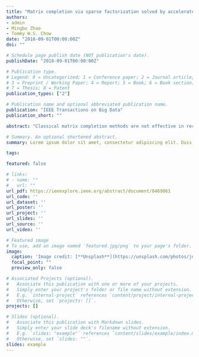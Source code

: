 ```yaml
---
title: "Matrix completion via sparse factorization solved by accelerated proximal alternating linearized minimization"
authors:
- admin
- Mingbo Zhao
- Tommy W.S. Chow
date: "2018-09-01T00:00:00Z"
doi: ""

# Schedule page publish date (NOT publication's date).
publishDate: "2018-09-01T00:00:00Z"

# Publication type.
# Legend: 0 = Uncategorized; 1 = Conference paper; 2 = Journal article;
# 3 = Preprint / Working Paper; 4 = Report; 5 = Book; 6 = Book section;
# 7 = Thesis; 8 = Patent
publication_types: ["2"]

# Publication name and optional abbreviated publication name.
publication: "IEEE Transactions on Big Data"
publication_short: ""

abstract: "Classical matrix completion methods are not effective in recovering missing entries of data drawn from multiple subspaces because the matrices are often of high-rank. Recently a few advanced matrix completion methods were proposed to solve the problem but they are not scalable to large matrices and big data problems. This paper proposes a sparse factorization method for matrix completion on multiple-subspace data. The method factorizes the given incomplete matrix into a dense matrix and a sparse matrix, while the factorization errors of the observed entries are minimized. To solve the optimization problem, an accelerated proximal alternating linearized minimization (APALM) algorithm is proposed. As a non-trivial task owing to the alternation, linearization, nonconvexity, and extrapolation, the convergence of APALM is proved. APALM can solve a large class of optimization problems such as matrix factorization with nonsmooth regularizations. In addition, we show that, to recover an m×n matrix consisting of data drawn from k subspaces of dimension r , the number of observed entries required in our matrix completion method is O(nrlogklogn) while that in conventional methods is O(nrklogn) , which theoretically proves the superiority of our method on multiple-subspace data and high-rank matrices. The proposed matrix completion method is compared with state-of-the-art on synthetic data and real collaborative filtering problems. The experimental results corroborate that the proposed method can handle large matrices efficiently and provide high recovery accuracy."

# Summary. An optional shortened abstract.
summary: Lorem ipsum dolor sit amet, consectetur adipiscing elit. Duis posuere tellus ac convallis placerat. Proin tincidunt magna sed ex sollicitudin condimentum.

tags:

featured: false

# links:
# - name: ""
#   url: ""
url_pdf: https://ieeexplore.ieee.org/abstract/document/8469061
url_code: ''
url_dataset: ''
url_poster: ''
url_project: ''
url_slides: ''
url_source: ''
url_video: ''

# Featured image
# To use, add an image named `featured.jpg/png` to your page's folder. 
image:
  caption: 'Image credit: [**Unsplash**](https://unsplash.com/photos/jdD8gXaTZsc)'
  focal_point: ""
  preview_only: false

# Associated Projects (optional).
#   Associate this publication with one or more of your projects.
#   Simply enter your project's folder or file name without extension.
#   E.g. `internal-project` references `content/project/internal-project/index.md`.
#   Otherwise, set `projects: []`.
projects: []

# Slides (optional).
#   Associate this publication with Markdown slides.
#   Simply enter your slide deck's filename without extension.
#   E.g. `slides: "example"` references `content/slides/example/index.md`.
#   Otherwise, set `slides: ""`.
slides: example
---
```



